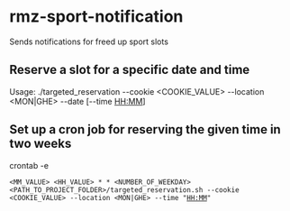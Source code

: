 # rmz-sport-notification

Sends notifications for freed up sport slots

## Reserve a slot for a specific date and time

Usage: ./targeted_reservation --cookie <COOKIE_VALUE> --location <MON|GHE> --date <YYYY-MM-DD> [--time <HH:MM>]

## Set up a cron job for reserving the given time in two weeks

crontab -e

<code><MM_VALUE> <HH_VALUE> \* \* <NUMBER_OF_WEEKDAY> <PATH_TO_PROJECT_FOLDER>/targeted_reservation.sh --cookie <COOKIE_VALUE> --location <MON|GHE> --time "<HH:MM>"</code>
